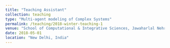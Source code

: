 ```yaml
---
title: "Teaching Assistant"
collection: teaching
type: "Multi-agent modeling of Complex Systems"
permalink: /teaching/2018-winter-teaching-1
venue: "School of Computational & Integrative Sciences, Jawaharlal Nehru University, New Delhi"
date: 2018-05-01
location: "New Delhi, India"
---
```

